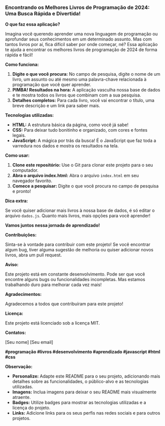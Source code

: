 ### **Encontrando os Melhores Livros de Programação de 2024: Uma Busca Rápida e Divertida!**

**O que faz essa aplicação?**

Imagina você querendo aprender uma nova linguagem de programação ou aprofundar seus conhecimentos em um determinado assunto. Mas com tantos livros por aí, fica difícil saber por onde começar, né? Essa aplicação te ajuda a encontrar os melhores livros de programação de 2024 de forma rápida e fácil!

**Como funciona:**

1. **Digite o que você procura:** No campo de pesquisa, digite o nome de um livro, um assunto ou até mesmo uma palavra-chave relacionada à programação que você quer aprender.
2. **PIMBA! Resultados na hora:** A aplicação vasculha nossa base de dados e te mostra todos os livros que combinam com a sua pesquisa. 
3. **Detalhes completos:** Para cada livro, você vai encontrar o título, uma breve descrição e um link para saber mais. 

**Tecnologias utilizadas:**

* **HTML:** A estrutura básica da página, como você já sabe!
* **CSS:** Para deixar tudo bonitinho e organizado, com cores e fontes legais.
* **JavaScript:** A mágica por trás da busca! É o JavaScript que faz toda a varredura nos dados e mostra os resultados na tela. 

**Como usar:**

1. **Clone este repositório:** Use o Git para clonar este projeto para o seu computador.
2. **Abra o arquivo index.html:** Abra o arquivo `index.html` em seu navegador favorito.
3. **Comece a pesquisar:** Digite o que você procura no campo de pesquisa e pronto!

**Dica extra:**

Se você quiser adicionar mais livros à nossa base de dados, é só editar o arquivo `dados.js`. Quanto mais livros, mais opções para você aprender!

**Vamos juntos nessa jornada de aprendizado!** 

**Contribuições:**

Sinta-se à vontade para contribuir com este projeto! Se você encontrar algum bug, tiver alguma sugestão de melhoria ou quiser adicionar novos livros, abra um pull request. 

**Aviso:**

Este projeto está em constante desenvolvimento. Pode ser que você encontre alguns bugs ou funcionalidades incompletas. Mas estamos trabalhando duro para melhorar cada vez mais!

**Agradecimentos:**

Agradecemos a todos que contribuíram para este projeto!

**Licença:**

Este projeto está licenciado sob a licença MIT.

**Contatos:**

[Seu nome]
[Seu email]

**#programação #livros #desenvolvimento #aprendizado #javascript #html #css**

**Observação:**

* **Personalize:** Adapte este README para o seu projeto, adicionando mais detalhes sobre as funcionalidades, o público-alvo e as tecnologias utilizadas.
* **Imagens:** Inclua imagens para deixar o seu README mais visualmente atraente.
* **Badges:** Utilize badges para mostrar as tecnologias utilizadas e a licença do projeto.
* **Links:** Adicione links para os seus perfis nas redes sociais e para outros projetos.
